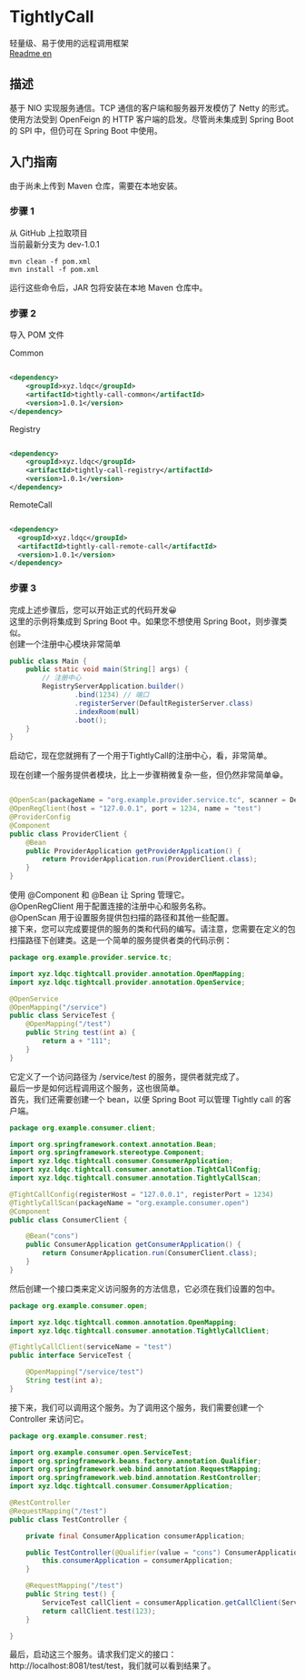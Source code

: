 # TightlyCall

轻量级、易于使用的远程调用框架  
[Readme en](README.md)

## 描述

基于 NIO 实现服务通信。TCP 通信的客户端和服务器开发模仿了 Netty 的形式。使用方法受到 OpenFeign 的 HTTP 客户端的启发。尽管尚未集成到
Spring Boot 的 SPI 中，但仍可在 Spring Boot 中使用。

## 入门指南

由于尚未上传到 Maven 仓库，需要在本地安装。

### 步骤 1

从 GitHub 上拉取项目  
当前最新分支为 dev-1.0.1

```shell
mvn clean -f pom.xml
mvn install -f pom.xml
```

运行这些命令后，JAR 包将安装在本地 Maven 仓库中。

### 步骤 2

导入 POM 文件

Common

```xml

<dependency>
    <groupId>xyz.ldqc</groupId>
    <artifactId>tightly-call-common</artifactId>
    <version>1.0.1</version>
</dependency>
```

Registry

```xml

<dependency>
    <groupId>xyz.ldqc</groupId>
    <artifactId>tightly-call-registry</artifactId>
    <version>1.0.1</version>
</dependency>
```

RemoteCall

```xml

<dependency>
  <groupId>xyz.ldqc</groupId>
  <artifactId>tightly-call-remote-call</artifactId>
  <version>1.0.1</version>
</dependency>
```

### 步骤 3

完成上述步骤后，您可以开始正式的代码开发😀  
这里的示例将集成到 Spring Boot 中。如果您不想使用 Spring Boot，则步骤类似。  
创建一个注册中心模块非常简单

```java
public class Main {
    public static void main(String[] args) {
        // 注册中心
        RegistryServerApplication.builder()
                .bind(1234) // 端口
                .registerServer(DefaultRegisterServer.class)
                .indexRoom(null)
                .boot();
    }
}
```

启动它，现在您就拥有了一个用于TightlyCall的注册中心，看，非常简单。

现在创建一个服务提供者模块，比上一步骤稍微复杂一些，但仍然非常简单😁。

```java

@OpenScan(packageName = "org.example.provider.service.tc", scanner = DefaultServiceScanner.class, type = ServiceRegisterFactory.Type.DEFAULT)
@OpenRegClient(host = "127.0.0.1", port = 1234, name = "test")
@ProviderConfig
@Component
public class ProviderClient {
    @Bean
    public ProviderApplication getProviderApplication() {
        return ProviderApplication.run(ProviderClient.class);
    }
}
```

使用 @Component 和 @Bean 让 Spring 管理它。  
@OpenRegClient 用于配置连接的注册中心和服务名称。  
@OpenScan 用于设置服务提供包扫描的路径和其他一些配置。  
接下来，您可以完成要提供的服务的类和代码的编写。请注意，您需要在定义的包扫描路径下创建类。这是一个简单的服务提供者类的代码示例：

```java
package org.example.provider.service.tc;

import xyz.ldqc.tightcall.provider.annotation.OpenMapping;
import xyz.ldqc.tightcall.provider.annotation.OpenService;

@OpenService
@OpenMapping("/service")
public class ServiceTest {
    @OpenMapping("/test")
    public String test(int a) {
        return a + "111";
    }
}
```

它定义了一个访问路径为 /service/test 的服务，提供者就完成了。  
最后一步是如何远程调用这个服务，这也很简单。  
首先，我们还需要创建一个 bean，以便 Spring Boot 可以管理 Tightly call 的客户端。

```java
package org.example.consumer.client;

import org.springframework.context.annotation.Bean;
import org.springframework.stereotype.Component;
import xyz.ldqc.tightcall.consumer.ConsumerApplication;
import xyz.ldqc.tightcall.consumer.annotation.TightCallConfig;
import xyz.ldqc.tightcall.consumer.annotation.TightlyCallScan;

@TightCallConfig(registerHost = "127.0.0.1", registerPort = 1234)
@TightlyCallScan(packageName = "org.example.consumer.open")
@Component
public class ConsumerClient {

    @Bean("cons")
    public ConsumerApplication getConsumerApplication() {
        return ConsumerApplication.run(ConsumerClient.class);
    }
}
```

然后创建一个接口类来定义访问服务的方法信息，它必须在我们设置的包中。

```java
package org.example.consumer.open;

import xyz.ldqc.tightcall.common.annotation.OpenMapping;
import xyz.ldqc.tightcall.consumer.annotation.TightlyCallClient;

@TightlyCallClient(serviceName = "test")
public interface ServiceTest {

    @OpenMapping("/service/test")
    String test(int a);
}
```

接下来，我们可以调用这个服务。为了调用这个服务，我们需要创建一个 Controller 来访问它。

```java
package org.example.consumer.rest;

import org.example.consumer.open.ServiceTest;
import org.springframework.beans.factory.annotation.Qualifier;
import org.springframework.web.bind.annotation.RequestMapping;
import org.springframework.web.bind.annotation.RestController;
import xyz.ldqc.tightcall.consumer.ConsumerApplication;

@RestController
@RequestMapping("/test")
public class TestController {

    private final ConsumerApplication consumerApplication;

    public TestController(@Qualifier(value = "cons") ConsumerApplication consumerApplication) {
        this.consumerApplication = consumerApplication;
    }

    @RequestMapping("/test")
    public String test() {
        ServiceTest callClient = consumerApplication.getCallClient(ServiceTest.class);
        return callClient.test(123);
    }

}
```

最后，启动这三个服务。请求我们定义的接口：
http://localhost:8081/test/test，我们就可以看到结果了。
